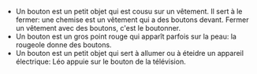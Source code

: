 - Un bouton est un petit objet qui est cousu sur un vêtement. Il sert à le fermer: une chemise est un vêtement qui a des boutons devant. Fermer un vêtement avec des boutons, c'est le boutonner.
- Un bouton est un gros point rouge qui apparît parfois sur la peau: la rougeole donne des boutons.
- Un bouton est un petit objet qui sert à allumer ou à éteidre un appareil électrique: Léo appuie sur le bouton de la télévision.